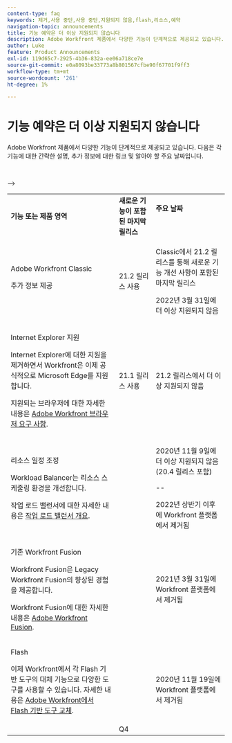 ```yaml
---
content-type: faq
keywords: 제거,사용 중단,사용 중단,지원되지 않음,flash,리소스,예약
navigation-topic: announcements
title: 기능 예약은 더 이상 지원되지 않습니다
description: Adobe Workfront 제품에서 다양한 기능이 단계적으로 제공되고 있습니다. 다음은 각 기능에 대한 간략한 설명, 추가 정보에 대한 링크 및 알아야 할 주요 날짜입니다.
author: Luke
feature: Product Announcements
exl-id: 119d65c7-2925-4b36-832a-ee06a718ce7e
source-git-commit: e0a8093be33773a8b801567cfbe90f67701f9ff3
workflow-type: tm+mt
source-wordcount: '261'
ht-degree: 1%

---
```


# 기능 예약은 더 이상 지원되지 않습니다

Adobe Workfront 제품에서 다양한 기능이 단계적으로 제공되고 있습니다. 다음은 각 기능에 대한 간략한 설명, 추가 정보에 대한 링크 및 알아야 할 주요 날짜입니다.

<table style="table-layout:auto"> 
 <col> 
 <col data-mc-conditions=""> 
 <col> 
 <tbody> 
  <tr> 
   <td><b>기능 또는 제품 영역</b></td> 
   <td><strong>새로운 기능이 포함된 마지막 릴리스</strong> </td> 
   <td> <p rowspan="2"><strong>주요 날짜</strong> </p> <p rowspan="2"> </p> </td> 
  </tr> 
  <tr data-mc-conditions=""> 
   <td>Adobe Workfront Classic <p style="font-weight: normal;">추가 정보 제공</p> </td> 
   <td>21.2 릴리스 사용</td> 
   <td> <p>Classic에서 21.2 릴리스를 통해 새로운 기능 개선 사항이 포함된 마지막 릴리스</p> <p>2022년 3월 31일에 더 이상 지원되지 않음</p> </td> 
  </tr> 
  <tr data-mc-conditions=""> 
   <td> <p>Internet Explorer 지원</p> <p>Internet Explorer에 대한 지원을 제거하면서 Workfront은 이제 공식적으로 Microsoft Edge를 지원합니다. </p> <p>지원되는 브라우저에 대한 자세한 내용은 <a href="../../workfront-basics/workfront-browser-requirements.md" class="MCXref xref">Adobe Workfront 브라우저 요구 사항</a>.</p> </td> 
   <td>21.1 릴리스 사용</td> 
   <td>21.2 릴리스에서 더 이상 지원되지 않음</td> 
  </tr> 
  <tr> 
   <td> <p>리소스 일정 조정</p> <p>Workload Balancer는 리소스 스케줄링 환경을 개선합니다.</p> <p>작업 로드 밸런서에 대한 자세한 내용은 <a href="../../resource-mgmt/workload-balancer/overview-workload-balancer.md">작업 로드 밸런서 개요</a>.</p> </td> 
   <td> </td> 
   <td> <p>2020년 11월 9일에 더 이상 지원되지 않음(20.4 릴리스 포함)</p> <p>--</p> <p>2022년 상반기 이후에 Workfront 플랫폼에서 제거됨</p> </td> 
  </tr> 
  <tr> 
   <td> <p>기존 Workfront Fusion</p> <p>Workfront Fusion은 Legacy Workfront Fusion의 향상된 경험을 제공합니다.</p> <p>Workfront Fusion에 대한 자세한 내용은 <a href="../../workfront-fusion/workfront-fusion-2.md" class="MCXref xref">Adobe Workfront Fusion</a>.</p> </td> 
   <td> </td> 
   <td>2021년 3월 31일에 Workfront 플랫폼에서 제거됨</td> 
  </tr> 
  <tr> 
   <td> <p>Flash</p> <p>이제 Workfront에서 각 Flash 기반 도구의 대체 기능으로 다양한 도구를 사용할 수 있습니다. 자세한 내용은 <a href="../../product-announcements/announcements/announcement-archive/replace-flash-tools.md" class="MCXref xref">Adobe Workfront에서 Flash 기반 도구 교체</a>.</p> </td> 
   <td> </td> 
   <td> <p> </p> <p>2020년 11월 19일에 Workfront 플랫폼에서 제거됨</p> </td> 
  </tr> <!--
   <tr data-mc-conditions="QuicksilverOrClassic.Draft mode"> 
    <td> <p>Enhanced Authentication 1.0</p> <p>The method of migrating to the new Enhanced Authentication 2.0 depends on whether you are using Legacy Authentication or Enhanced Authentication 1.0. For more information, see <a href="../../administration-and-setup/manage-workfront/security/get-started-enhanced-authentication.md" class="MCXref xref">Enhanced Authentication overview</a>.</p> </td> 
    <td>&nbsp;</td> 
    <td>2021</td> 
   </tr>
  --> <!--
   <tr data-mc-conditions="QuicksilverOrClassic.Draft mode"> 
    <td> <p>Allowlist updates </p> <!--
      <p data-mc-conditions="QuicksilverOrClassic.Draft mode">Split</p>
     --> <!--
      <p data-mc-conditions="QuicksilverOrClassic.Draft mode">Email Service updated (MailGun)</p>
     --> <p> </p> </td> 
    <td> </td> 
    <td>Q4</td> 
   </tr>
  --&gt; 
 </tbody> 
</table>
